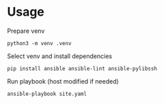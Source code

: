 # Usage 
Prepare venv
```
python3 -m venv .venv
```
Select venv and install dependencies
```
pip install ansible ansible-lint ansible-pylibssh
```
Run playbook (host modified if needed)
```
ansible-playbook site.yaml
```